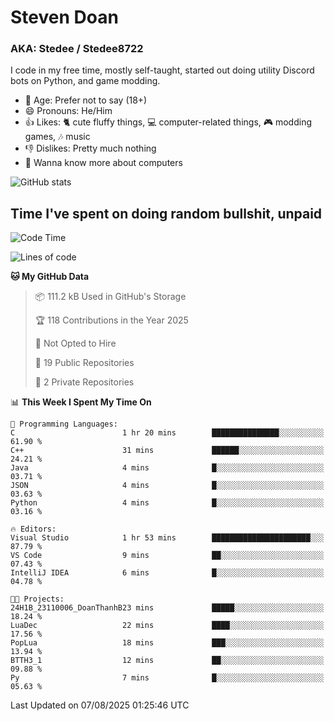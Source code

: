 # Steven Doan
### AKA: Stedee / Stedee8722
I code in my free time, mostly self-taught, started out doing utility Discord bots on Python, and game modding.

- 🤔 Age: Prefer not to say (18+)
- 😄 Pronouns: He/Him
- 👍 Likes: 🐈 cute fluffy things, 💻 computer-related things, 🎮 modding games, 🎶 music
- 👎 Dislikes: Pretty much nothing
- 🥹 Wanna know more about computers

![GitHub stats](https://github-readme-stats-iota-mocha-40.vercel.app/api?username=Stedee8722&show=prs_merged,prs_merged_percentage&show_icons=true&theme=transparent)

## Time I've spent on doing random bullshit, unpaid
<!--START_SECTION:Time I've spent on doing random bullshit, unpaid-->
![Code Time](http://img.shields.io/badge/Code%20Time-302%20hrs%2051%20mins-blue)

![Lines of code](https://img.shields.io/badge/From%20Hello%20World%20I%27ve%20Written-87.0%20thousand%20lines%20of%20code-blue)

**🐱 My GitHub Data** 

> 📦 111.2 kB Used in GitHub's Storage 
 > 
> 🏆 118 Contributions in the Year 2025
 > 
> 🚫 Not Opted to Hire
 > 
> 📜 19 Public Repositories 
 > 
> 🔑 2 Private Repositories 
 > 
📊 **This Week I Spent My Time On** 

```text
💬 Programming Languages: 
C                        1 hr 20 mins        ███████████████░░░░░░░░░░   61.90 % 
C++                      31 mins             ██████░░░░░░░░░░░░░░░░░░░   24.21 % 
Java                     4 mins              █░░░░░░░░░░░░░░░░░░░░░░░░   03.71 % 
JSON                     4 mins              █░░░░░░░░░░░░░░░░░░░░░░░░   03.63 % 
Python                   4 mins              █░░░░░░░░░░░░░░░░░░░░░░░░   03.16 % 

🔥 Editors: 
Visual Studio            1 hr 53 mins        ██████████████████████░░░   87.79 % 
VS Code                  9 mins              ██░░░░░░░░░░░░░░░░░░░░░░░   07.43 % 
IntelliJ IDEA            6 mins              █░░░░░░░░░░░░░░░░░░░░░░░░   04.78 % 

🐱‍💻 Projects: 
24H1B_23110006_DoanThanhB23 mins             █████░░░░░░░░░░░░░░░░░░░░   18.24 % 
LuaDec                   22 mins             ████░░░░░░░░░░░░░░░░░░░░░   17.56 % 
PopLua                   18 mins             ███░░░░░░░░░░░░░░░░░░░░░░   13.94 % 
BTTH3_1                  12 mins             ██░░░░░░░░░░░░░░░░░░░░░░░   09.88 % 
Py                       7 mins              █░░░░░░░░░░░░░░░░░░░░░░░░   05.63 % 
```


 Last Updated on 07/08/2025 01:25:46 UTC
<!--END_SECTION:Time I've spent on doing random bullshit, unpaid-->
